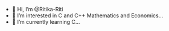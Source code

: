 - 👋 Hi, I’m @Ritika-Riti
- 👀 I’m interested in C and C++ Mathematics and Economics...
- 🌱 I’m currently learning C...

<!---
Ritika-Riti/Ritika-Riti is a ✨ special ✨ repository because its `README.md` (this file) appears on your GitHub profile.
You can click the Preview link to take a look at your changes.
--->
